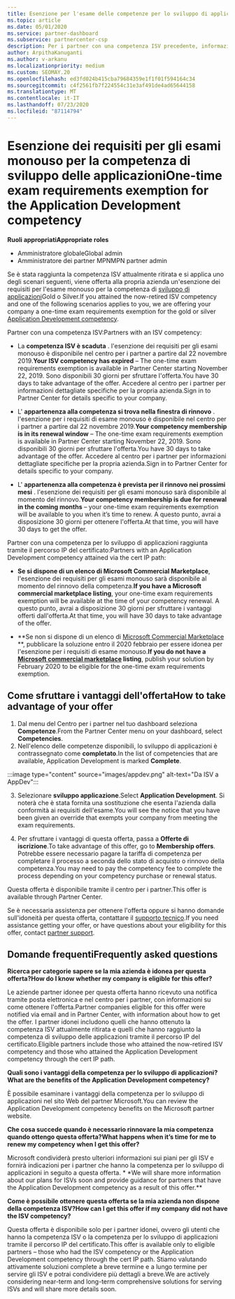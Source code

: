```yaml
---
title: Esenzione per l'esame delle competenze per lo sviluppo di applicazioni
ms.topic: article
ms.date: 05/01/2020
ms.service: partner-dashboard
ms.subservice: partnercenter-csp
description: Per i partner con una competenza ISV precedente, informazioni su come ottenere un'esenzione per i requisiti di esame monouso per la competenza di sviluppo delle applicazioni
author: ArpithaKanuganti
ms.author: v-arkanu
ms.localizationpriority: medium
ms.custom: SEOMAY.20
ms.openlocfilehash: ed3fd024b415cba79684359e1f1f01f594164c34
ms.sourcegitcommit: c4f2561fb7f224554c31e3af491de4ad65644158
ms.translationtype: MT
ms.contentlocale: it-IT
ms.lasthandoff: 07/23/2020
ms.locfileid: "87114794"
---
```

# <a name="one-time-exam-requirements-exemption-for-the-application-development-competency"></a><span data-ttu-id="609d1-103">Esenzione dei requisiti per gli esami monouso per la competenza di sviluppo delle applicazioni</span><span class="sxs-lookup"><span data-stu-id="609d1-103">One-time exam requirements exemption for the Application Development competency</span></span>

<span data-ttu-id="609d1-104">**Ruoli appropriati**</span><span class="sxs-lookup"><span data-stu-id="609d1-104">**Appropriate roles**</span></span>

- <span data-ttu-id="609d1-105">Amministratore globale</span><span class="sxs-lookup"><span data-stu-id="609d1-105">Global admin</span></span>
- <span data-ttu-id="609d1-106">Amministratore dei partner MPN</span><span class="sxs-lookup"><span data-stu-id="609d1-106">MPN partner admin</span></span>

<span data-ttu-id="609d1-107">Se è stata raggiunta la competenza ISV attualmente ritirata e si applica uno degli scenari seguenti, viene offerta alla propria azienda un'esenzione dei requisiti per l'esame monouso per la competenza di [sviluppo di applicazioni](https://partner.microsoft.com/membership/application-development-competency)Gold o Silver.</span><span class="sxs-lookup"><span data-stu-id="609d1-107">If you attained the now-retired ISV competency and one of the following scenarios applies to you, we are offering your company a one-time exam requirements exemption for the gold or silver [Application Development competency](https://partner.microsoft.com/membership/application-development-competency).</span></span> 

<span data-ttu-id="609d1-108">Partner con una competenza ISV:</span><span class="sxs-lookup"><span data-stu-id="609d1-108">Partners with an ISV competency:</span></span>

- <span data-ttu-id="609d1-109">La **competenza ISV è scaduta** . l'esenzione dei requisiti per gli esami monouso è disponibile nel centro per i partner a partire dal 22 novembre 2019.</span><span class="sxs-lookup"><span data-stu-id="609d1-109">**Your ISV competency has expired** – The one-time exam requirements exemption is available in Partner Center starting November 22, 2019.</span></span> <span data-ttu-id="609d1-110">Sono disponibili 30 giorni per sfruttare l'offerta.</span><span class="sxs-lookup"><span data-stu-id="609d1-110">You have 30 days to take advantage of the offer.</span></span> <span data-ttu-id="609d1-111">Accedere al centro per i partner per informazioni dettagliate specifiche per la propria azienda.</span><span class="sxs-lookup"><span data-stu-id="609d1-111">Sign in to Partner Center for details specific to your company.</span></span>

- <span data-ttu-id="609d1-112">L' **appartenenza alla competenza si trova nella finestra di rinnovo** . l'esenzione per i requisiti di esame monouso è disponibile nel centro per i partner a partire dal 22 novembre 2019.</span><span class="sxs-lookup"><span data-stu-id="609d1-112">**Your competency membership is in its renewal window** – The one-time exam requirements exemption is available in Partner Center starting November 22, 2019.</span></span> <span data-ttu-id="609d1-113">Sono disponibili 30 giorni per sfruttare l'offerta.</span><span class="sxs-lookup"><span data-stu-id="609d1-113">You have 30 days to take advantage of the offer.</span></span> <span data-ttu-id="609d1-114">Accedere al centro per i partner per informazioni dettagliate specifiche per la propria azienda.</span><span class="sxs-lookup"><span data-stu-id="609d1-114">Sign in to Partner Center for details specific to your company.</span></span>

- <span data-ttu-id="609d1-115">L' **appartenenza alla competenza è prevista per il rinnovo nei prossimi mesi** . l'esenzione dei requisiti per gli esami monouso sarà disponibile al momento del rinnovo.</span><span class="sxs-lookup"><span data-stu-id="609d1-115">**Your competency membership is due for renewal in the coming months** – your one-time exam requirements exemption will be available to you when it’s time to renew.</span></span> <span data-ttu-id="609d1-116">A questo punto, avrai a disposizione 30 giorni per ottenere l'offerta.</span><span class="sxs-lookup"><span data-stu-id="609d1-116">At that time, you will have 30 days to get the offer.</span></span>

<span data-ttu-id="609d1-117">Partner con una competenza per lo sviluppo di applicazioni raggiunta tramite il percorso IP del certificato:</span><span class="sxs-lookup"><span data-stu-id="609d1-117">Partners with an Application Development competency attained via the cert IP path:</span></span>

- <span data-ttu-id="609d1-118">**Se si dispone di un elenco di Microsoft Commercial Marketplace**, l'esenzione dei requisiti per gli esami monouso sarà disponibile al momento del rinnovo della competenza.</span><span class="sxs-lookup"><span data-stu-id="609d1-118">**If you have a Microsoft commercial marketplace listing**, your one-time exam requirements exemption will be available at the time of your competency renewal.</span></span> <span data-ttu-id="609d1-119">A questo punto, avrai a disposizione 30 giorni per sfruttare i vantaggi offerti dall'offerta.</span><span class="sxs-lookup"><span data-stu-id="609d1-119">At that time, you will have 30 days to take advantage of the offer.</span></span>

- <span data-ttu-id="609d1-120">\*\*Se non si dispone di un elenco di [Microsoft Commercial Marketplace](https://azure.microsoft.com/overview/commercial-marketplace/) \*\*, pubblicare la soluzione entro il 2020 febbraio per essere idonea per l'esenzione per i requisiti di esame monouso.</span><span class="sxs-lookup"><span data-stu-id="609d1-120">**If you do not have a [Microsoft commercial marketplace](https://azure.microsoft.com/overview/commercial-marketplace/) listing**, publish your solution by February 2020 to be eligible for the one-time exam requirements exemption.</span></span>

## <a name="how-to-take-advantage-of-your-offer"></a><span data-ttu-id="609d1-121">Come sfruttare i vantaggi dell'offerta</span><span class="sxs-lookup"><span data-stu-id="609d1-121">How to take advantage of your offer</span></span>

1. <span data-ttu-id="609d1-122">Dal menu del Centro per i partner nel tuo dashboard seleziona **Competenze**.</span><span class="sxs-lookup"><span data-stu-id="609d1-122">From the Partner Center menu on your dashboard, select **Competencies**.</span></span>
2. <span data-ttu-id="609d1-123">Nell'elenco delle competenze disponibili, lo sviluppo di applicazioni è contrassegnato come **completato**.</span><span class="sxs-lookup"><span data-stu-id="609d1-123">In the list of competencies that are available, Application Development is marked **Complete**.</span></span>

:::image type="content" source="images/appdev.png" alt-text="Da ISV a AppDev":::

3. <span data-ttu-id="609d1-125">Selezionare **sviluppo applicazione**.</span><span class="sxs-lookup"><span data-stu-id="609d1-125">Select **Application Development**.</span></span> <span data-ttu-id="609d1-126">Si noterà che è stata fornita una sostituzione che esenta l'azienda dalla conformità ai requisiti dell'esame.</span><span class="sxs-lookup"><span data-stu-id="609d1-126">You will see the notice that you have been given an override that exempts your company from meeting the exam requirements.</span></span> 

4. <span data-ttu-id="609d1-127">Per sfruttare i vantaggi di questa offerta, passa a **Offerte di iscrizione**.</span><span class="sxs-lookup"><span data-stu-id="609d1-127">To take advantage of this offer, go to **Membership offers**.</span></span> <span data-ttu-id="609d1-128">Potrebbe essere necessario pagare la tariffa di competenza per completare il processo a seconda dello stato di acquisto o rinnovo della competenza.</span><span class="sxs-lookup"><span data-stu-id="609d1-128">You may need to pay the competency fee to complete the process depending on your competency purchase or renewal status.</span></span> 

<span data-ttu-id="609d1-129">Questa offerta è disponibile tramite il centro per i partner.</span><span class="sxs-lookup"><span data-stu-id="609d1-129">This offer is available through Partner Center.</span></span>

<span data-ttu-id="609d1-130">Se è necessaria assistenza per ottenere l'offerta oppure si hanno domande sull'idoneità per questa offerta, contattare il [supporto tecnico](https://partner.microsoft.com/Support).</span><span class="sxs-lookup"><span data-stu-id="609d1-130">If you need assistance getting your offer, or have questions about your eligibility for this offer, contact [partner support](https://partner.microsoft.com/Support).</span></span> 

## <a name="frequently-asked-questions"></a><span data-ttu-id="609d1-131">Domande frequenti</span><span class="sxs-lookup"><span data-stu-id="609d1-131">Frequently asked questions</span></span>

<span data-ttu-id="609d1-132">**Ricerca per categorie sapere se la mia azienda è idonea per questa offerta?**</span><span class="sxs-lookup"><span data-stu-id="609d1-132">**How do I know whether my company is eligible for this offer?**</span></span>

<span data-ttu-id="609d1-133">Le aziende partner idonee per questa offerta hanno ricevuto una notifica tramite posta elettronica e nel centro per i partner, con informazioni su come ottenere l'offerta.</span><span class="sxs-lookup"><span data-stu-id="609d1-133">Partner companies eligible for this offer were notified via email and in Partner Center, with information about how to get the offer.</span></span> <span data-ttu-id="609d1-134">I partner idonei includono quelli che hanno ottenuto la competenza ISV attualmente ritirata e quelli che hanno raggiunto la competenza di sviluppo delle applicazioni tramite il percorso IP del certificato.</span><span class="sxs-lookup"><span data-stu-id="609d1-134">Eligible partners include those who attained the now-retired ISV competency and those who attained the Application Development competency through the cert IP path.</span></span> 

<span data-ttu-id="609d1-135">**Quali sono i vantaggi della competenza per lo sviluppo di applicazioni?**</span><span class="sxs-lookup"><span data-stu-id="609d1-135">**What are the benefits of the Application Development competency?**</span></span>

<span data-ttu-id="609d1-136">È possibile esaminare i vantaggi della competenza per lo sviluppo di applicazioni nel sito Web del partner Microsoft.</span><span class="sxs-lookup"><span data-stu-id="609d1-136">You can review the Application Development competency benefits on the Microsoft partner website.</span></span> 

<span data-ttu-id="609d1-137">**Che cosa succede quando è necessario rinnovare la mia competenza quando ottengo questa offerta?**</span><span class="sxs-lookup"><span data-stu-id="609d1-137">**What happens when it’s time for me to renew my competency when I get this offer?**</span></span> 

<span data-ttu-id="609d1-138">Microsoft condividerà presto ulteriori informazioni sui piani per gli ISV e fornirà indicazioni per i partner che hanno la competenza per lo sviluppo di applicazioni in seguito a questa offerta. \* \*</span><span class="sxs-lookup"><span data-stu-id="609d1-138">We will share more information about our plans for ISVs soon and provide guidance for partners that have the Application Development competency as a result of this offer.\*\*</span></span>  

<span data-ttu-id="609d1-139">**Come è possibile ottenere questa offerta se la mia azienda non dispone della competenza ISV?**</span><span class="sxs-lookup"><span data-stu-id="609d1-139">**How can I get this offer if my company did not have the ISV competency?**</span></span>

<span data-ttu-id="609d1-140">Questa offerta è disponibile solo per i partner idonei, ovvero gli utenti che hanno la competenza ISV o la competenza per lo sviluppo di applicazioni tramite il percorso IP del certificato.</span><span class="sxs-lookup"><span data-stu-id="609d1-140">This offer is available only to eligible partners – those who had the ISV competency or the Application Development competency through the cert IP path.</span></span> <span data-ttu-id="609d1-141">Stiamo valutando attivamente soluzioni complete a breve termine e a lungo termine per servire gli ISV e potrai condividere più dettagli a breve.</span><span class="sxs-lookup"><span data-stu-id="609d1-141">We are actively considering near-term and long-term comprehensive solutions for serving ISVs and will share more details soon.</span></span> 


